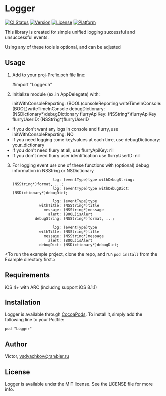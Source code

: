 # Logger

[![CI Status](http://img.shields.io/travis/Victor/Logger.svg?style=flat)](https://travis-ci.org/Victor/Logger)
[![Version](https://img.shields.io/cocoapods/v/Logger.svg?style=flat)](http://cocoadocs.org/docsets/Logger)
[![License](https://img.shields.io/cocoapods/l/Logger.svg?style=flat)](http://cocoadocs.org/docsets/Logger)
[![Platform](https://img.shields.io/cocoapods/p/Logger.svg?style=flat)](http://cocoadocs.org/docsets/Logger)

This library is created for simple unified logging successful and unsuccessful events.

Using any of these tools is optional, and can be adjusted

## Usage

1) Add to your proj-Prefix.pch file line:

      #import "Logger.h"

2) Initialize module (ex. in AppDelegate) with:

    initWithConsoleReporting: (BOOL)consoleReporting
          writeTimeInConsole: (BOOL)writeTimeInConsole
             debugDictionary: (NSDictionary*)debugDictionary
                flurryApiKey: (NSString*)flurryApiKey
                flurryUserID: (NSString*)flurryUserID

+ If you don't want any logs in console and flurry, use initWithConsoleReporting: NO
+ If you need logging some key/values at each time, use debugDictionary: your_dictionary
+ If you don't need flurry at all, use flurryApiKey: nil
+ If you don't need flurry user identification use flurryUserID: nil

3) For logging event use one of these functions with (optional) debug information in NSString or NSDictionary

                         log: (eventType)type withDebugString: (NSString*)format, ...;
                         log: (eventType)type withDebugDict: (NSDictionary*)debugDict;

                         log: (eventType)type 
                   withTitle: (NSString*)title 
                     message: (NSString*)message 
                       alert: (BOOL)isAlert 
                 debugString: (NSString*)format, ...;
      
                         log: (eventType)type 
                   withTitle: (NSString*)title 
                     message: (NSString*)message 
                       alert: (BOOL)isAlert 
                   debugDict: (NSDictionary*)debugDict;

<To run the example project, clone the repo, and run `pod install` from the Example directory first.>

## Requirements

iOS 4+ with ARC (including support iOS 8.1.1)

## Installation

Logger is available through [CocoaPods](http://cocoapods.org). To install
it, simply add the following line to your Podfile:

    pod "Logger"

## Author

Victor, vsdyachkov@rambler.ru

## License

Logger is available under the MIT license. See the LICENSE file for more info.
